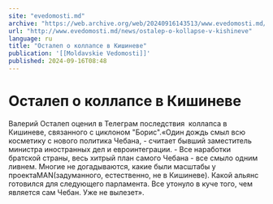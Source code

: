 ```yaml
---
site: "evedomosti.md"
archive: "https://web.archive.org/web/20240916143513/www.evedomosti.md/news/ostalep-o-kollapse-v-kishineve"
url: "http://www.evedomosti.md/news/ostalep-o-kollapse-v-kishineve"
language: ru
title: "Осталеп о коллапсе в Кишиневе"
publication: '[[Moldavskie Vedomosti]]'
published: 2024-09-16T08:48
---
```


# Осталеп о коллапсе в Кишиневе

Валерий Осталеп оценил в Телеграм последствия  коллапса в Кишиневе, связанного с циклоном "Борис".«Один дождь смыл всю косметику с нового политика Чебана, - считает бывший заместитель министра иностранных дел и евроинтеграции. - Все наработки братской страны, весь хитрый план самого Чебана - все смыло одним ливнем. Многие не догадываются, какие были масштабы у проектаMAN(задуманного, естественно, не в Кишиневе). Какой альянс готовился для следующего парламента. Все утонуло в куче того, чем является сам Чебан. Уже не вылезет».